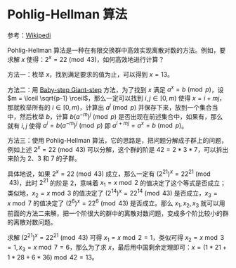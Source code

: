 # Pohlig-Hellman 算法

参考：[Wikipedi](https://en.wikipedia.org/wiki/Pohlig%E2%80%93Hellman_algorithm)

Pohlig-Hellman 算法是一种在有限交换群中高效实现离散对数的方法。例如，要求解 $x$ 使得：$2^x = 22 \pmod{43}$，如何高效地进行计算？

方法一：枚举 $x$，找到满足要求的值为止，可以得到 $x=13$。

方法二：用 [Baby-step Giant-step](https://en.wikipedia.org/wiki/Baby-step_giant-step) 方法，为了找到 $x$ 满足 $a^x = b \pmod p$，设 $m = \lceil \sqrt{p-1} \rceil$，那么一定可以找到 $i, j \in [0, m)$ 使得 $x = i + mj$，那就枚举所有的 $i \in [0, m)$，计算出 $a^i \pmod p$ 并保存下来，放到一个集合当中，然后枚举 $b$，计算 $b(a^{-m})^j \pmod p$ 是否出现在前述集合中，如果有，那么就有 $i, j$ 使得 $a^i = b(a^{-m})^j \pmod p$ 即 $a^{i+mj}=a^x=b \pmod p$。

方法三：使用 Pohlig-Hellman 算法，它的思路是，把问题分解成子群上的问题，例如上述 $2^x = 22 \pmod {43}$ 可以分解，这个群的阶是 $42 = 2 * 3 * 7$，可以拆出来阶为 2、3 和 7 的子群。

具体地说，如果 $2^x = 22 \pmod {43}$ 成立，那么一定有 $(2^{21})^x = 22^{21} \pmod {43}$，此时 $2^{21}$ 的阶是 2，意味着 $x_1 = x \bmod 2$ 的值决定了这个等式是否成立；类似地，$x_2 = x \bmod 3$ 的值决定了 $(2^{14})^x = 22^{14} \pmod {43}$ 是否成立，$x_3 = x \bmod 7$ 的值决定了 $(2^{6}) ^ x = 22^{6} \pmod {43}$ 是否成立。那么 $x_1, x_2, x_3$ 就可以用前面的方法二来解，把一个阶很大的群中的离散对数问题，变成多个阶比较小的群的离散对数问题。

求解 $(2^{21})^x = 22^{21} \pmod {43}$ 可得 $x_1 = x \bmod 2 = 1$，类似可得 $x_2 = x \bmod 3 = 1, x_3 = x \bmod 7 = 6$，那么为了求 $x$，最后用中国剩余定理即可：$x = (1*21+1*28+6*36) \bmod 42 = 13$。
